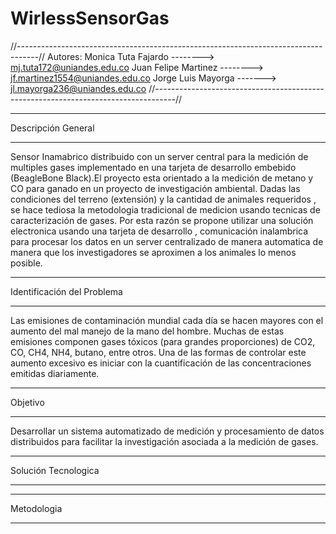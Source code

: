 WirlessSensorGas
================

//-----------------------------------------------------------------------------------//
Autores: 
    Monica Tuta Fajardo  --------> mj.tuta172@uniandes.edu.co
    Juan Felipe Martinez --------> jf.martinez1554@uniandes.edu.co
    Jorge Luis Mayorga    -------> jl.mayorga236@uniandes.edu.co
//-----------------------------------------------------------------------------------//


------------------------------------------------------------------------------------

Descripción General

------------------------------------------------------------------------------------

Sensor Inamabrico distribuido con un server central para la medición de multiples gases implementado en una tarjeta de desarrollo embebido (BeagleBone Black).El proyecto esta orientado a la medición de metano y CO para ganado en un proyecto de investigación ambiental. Dadas las condiciones del terreno (extensión) y la cantidad de animales requeridos , se hace tediosa la metodologia tradicional de medicion usando tecnicas de caracterización de gases. Por esta razón se propone utilizar una solución electronica usando una tarjeta de desarrollo , comunicación inalambrica para procesar los datos en un server centralizado de manera automatica de manera que los investigadores se aproximen a los animales lo menos posible.




------------------------------------------------------------------------------------

Identificación del Problema

------------------------------------------------------------------------------------

Las emisiones de contaminación mundial cada día se hacen mayores con el aumento del mal manejo de la mano del hombre. Muchas de estas emisiones componen gases tóxicos (para grandes proporciones) de CO2, CO, CH4, NH4, butano, entre otros. Una de las formas de controlar este aumento excesivo es iniciar con la cuantificación de las concentraciones emitidas diariamente. 



------------------------------------------------------------------------------------

Objetivo

------------------------------------------------------------------------------------

Desarrollar un sistema automatizado de medición y procesamiento de datos distribuidos para facilitar la investigación asociada a la medición de gases.



------------------------------------------------------------------------------------

Solución Tecnologica

------------------------------------------------------------------------------------






------------------------------------------------------------------------------------

Metodologia

------------------------------------------------------------------------------------
